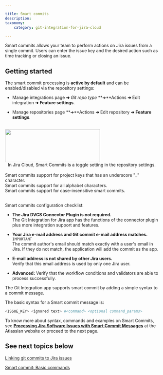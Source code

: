 ```yaml
---

title: Smart commits
description:
taxonomy:
    category: git-integration-for-jira-cloud

---
```

Smart commits allows your team to perform actions on Jira issues from a single commit. Users can enter the issue key and the desired action such as time tracking or closing an issue.

## Getting started

The smart commit processing is **active by default** and can be enabled/disabled via the repository settings:

*   Manage integrations page **➜** _Git repo type_ **➜**Actions **➜** Edit integration **➜** **Feature settings**.

*   Manage repositories page **➜**Actions **➜** Edit repository **➜** **Feature settings**.

<br>

<img src='https://bigbrassband.atlassian.net/wiki/download/thumbnails/1923025332/gitcloud-repo-cfg-smart-commits.png' width=312 height=108 class='center img-responsive img-bordered' />

<div align=center>In Jira Cloud, Smart Commits is a toggle setting
in the repository settings.</div>

<br>

<div class="bbb-callout bbb--info">
    <div class="irow">
    <div class="ilogobox">
        <span class="logoimg"></span>
    </div>
    <div class="imsgbox">
        Smart commits support for project keys that has an underscore "_" character.<br>
        Smart commits support for all alphabet characters.<br>
        Smart commits support for case-insensitive smart commits.
    </div>
    </div>
</div>
<br>

Smart commits configuration checklist:

*   **The Jira DVCS Connector Plugin is not required.**<br>
    The Git Integration for Jira app has the functions of the connector plugin plus more integration support and features.

*   **Your Jira e-mail address and Git commit e-mail address matches.** `IMPORTANT`<br>
    The commit author's email should match exactly with a user's email in Jira. If they do not match, the application will add the commit as the app.

*   **E-mail address is not shared by other Jira users.**<br>
    Verify that this email address is used by only one Jira user.

*   **Advanced:** Verify that the workflow conditions and validators are able to process successfully.



The Git Integration app supports smart commit by adding a simple syntax to a commit message.

The basic syntax for a Smart commit message is:

```powershell
<ISSUE_KEY> <ignored text> #<command> <optional command_params>
```


To know more about syntax, commands and examples on Smart Commits, see [**Processing Jira Software Issues with Smart Commit Messages**](https://support.atlassian.com/bitbucket-cloud/docs/use-smart-commits/) at the Atlassian website or proceed to the next page.

## See next topics below

[Linking git commits to Jira issues](/git-integration-for-jira-cloud/linking-git-commits-to-jira-issues-gij-cloud)

[Smart commit: Basic commands](/git-integration-for-jira-cloud/basic-commands-gij-cloud)